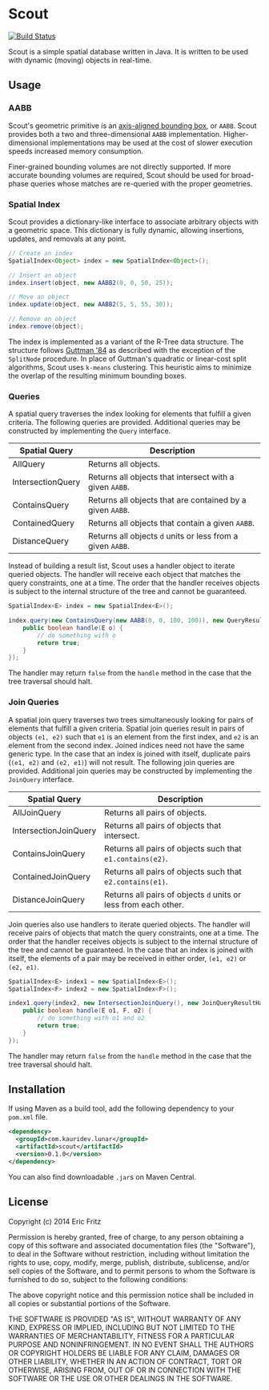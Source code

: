 # Scout

[![Build Status](https://secure.travis-ci.org/efritz/scout.png)](http://travis-ci.org/efritz/scout)

Scout is a simple spatial database written in Java. It is written to be used with dynamic (moving) objects in real-time.

## Usage

### AABB

Scout's geometric primitive is an [axis-aligned bounding box](http://en.wikipedia.org/wiki/Axis-aligned_bounding_box#Axis-aligned_minimum_bounding_box), or `AABB`. Scout provides both a two and three-dimensional `AABB` implementation. Higher-dimensional implementations may be used at the cost of slower execution speeds increased memory consumption.

Finer-grained bounding volumes are not directly supported. If more accurate bounding volumes are required, Scout should be used for broad-phase queries whose matches are re-queried with the proper geometries.

### Spatial Index

Scout provides a dictionary-like interface to associate arbitrary objects with a geometric space. This dictionary is fully dynamic, allowing insertions, updates, and removals at any point.

```java
// Create an index
SpatialIndex<Object> index = new SpatialIndex<Object>();

// Insert an object
index.insert(object, new AABB2(0, 0, 50, 25));

// Move an object
index.update(object, new AABB2(5, 5, 55, 30));

// Remove an object
index.remove(object);
```

The index is implemented as a variant of the R-Tree data structure. The structure follows [Guttman '84](http://www-db.deis.unibo.it/courses/SI-LS/papers/Gut84.pdf) as described with the exception of the `SplitNode` procedure. In place of Guttman's quadratic or linear-cost split algorithms, Scout uses `k-means` clustering. This heuristic aims to minimize the overlap of the resulting minimum bounding boxes.

### Queries

A spatial query traverses the index looking for elements that fulfill a given criteria. The following queries are provided. Additional queries may be constructed by implementing the `Query` interface.

Spatial Query     | Description
-------------     | -----------
AllQuery          | Returns all objects.
IntersectionQuery | Returns all objects that intersect with a given `AABB`.
ContainsQuery     | Returns all objects that are contained by a given `AABB`.
ContainedQuery    | Returns all objects that contain a given `AABB`.
DistanceQuery     | Returns all objects `d` units or less from a given `AABB`.

Instead of building a result list, Scout uses a handler object to iterate queried objects. The handler will receive each object that matches the query constraints, one at a time. The order that the handler receives objects is subject to the internal structure of the tree and cannot be guaranteed.

```java
SpatialIndex<E> index = new SpatialIndex<E>();

index.query(new ContainsQuery(new AABB(0, 0, 100, 100)), new QueryResultHandler<E>() {
    public boolean handle(E o) {
        // do something with o
        return true;
    }
});
```

The handler may return `false` from the `handle` method in the case that the tree traversal should halt.

### Join Queries

A spatial join query traverses two trees simultaneously looking for pairs of elements that fulfill a given criteria. Spatial join queries result in pairs of objects `(e1, e2)` such that `e1` is an element from the first index, and `e2` is an element from the second index. Joined indices need not have the same generic type. In the case that an index is joined with itself, duplicate pairs (`(e1, e2)` and `(e2, e1)`) will not result. The following join queries are provided. Additional join queries may be constructed by implementing the `JoinQuery` interface.

Spatial Query         | Description
-------------         | -----------
AllJoinQuery          | Returns all pairs of objects.
IntersectionJoinQuery | Returns all pairs of objects that intersect.
ContainsJoinQuery     | Returns all pairs of objects such that `e1.contains(e2)`.
ContainedJoinQuery    | Returns all pairs of objects such that `e2.contains(e1)`.
DistanceJoinQuery     | Returns all pairs of objects `d` units or less from each other.

Join queries also use handlers to iterate queried objects. The handler will receive pairs of objects that match the query constraints, one at a time. The order that the handler receives objects is subject to the internal structure of the tree and cannot be guaranteed. In the case that an index is joined with itself, the elements of a pair may be received in either order, `(e1, e2)` or `(e2, e1)`.

```java
SpatialIndex<E> index1 = new SpatialIndex<E>();
SpatialIndex<F> index2 = new SpatialIndex<F>();

index1.query(index2, new IntersectionJoinQuery(), new JoinQueryResultHandler<E, F>() {
    public boolean handle(E o1, F, o2) {
        // do something with o1 and o2
        return true;
    }
});
```

The handler may return `false` from the `handle` method in the case that the tree traversal should halt.

## Installation

If using Maven as a build tool, add the following dependency to your `pom.xml` file.

```xml
<dependency>
  <groupId>com.kauridev.lunar</groupId>
  <artifactId>scout</artifactId>
  <version>0.1.0</version>
</dependency>
```

You can also find downloadable `.jar`s on Maven Central.

## License

Copyright (c) 2014 Eric Fritz

Permission is hereby granted, free of charge, to any person obtaining a copy
of this software and associated documentation files (the "Software"), to deal
in the Software without restriction, including without limitation the rights
to use, copy, modify, merge, publish, distribute, sublicense, and/or sell
copies of the Software, and to permit persons to whom the Software is
furnished to do so, subject to the following conditions:

The above copyright notice and this permission notice shall be included in
all copies or substantial portions of the Software.

THE SOFTWARE IS PROVIDED "AS IS", WITHOUT WARRANTY OF ANY KIND, EXPRESS OR
IMPLIED, INCLUDING BUT NOT LIMITED TO THE WARRANTIES OF MERCHANTABILITY,
FITNESS FOR A PARTICULAR PURPOSE AND NONINFRINGEMENT. IN NO EVENT SHALL THE
AUTHORS OR COPYRIGHT HOLDERS BE LIABLE FOR ANY CLAIM, DAMAGES OR OTHER
LIABILITY, WHETHER IN AN ACTION OF CONTRACT, TORT OR OTHERWISE, ARISING FROM,
OUT OF OR IN CONNECTION WITH THE SOFTWARE OR THE USE OR OTHER DEALINGS IN
THE SOFTWARE.
